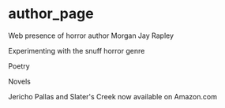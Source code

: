 # author_page
Web presence of horror author Morgan Jay Rapley

Experimenting with the snuff horror genre

Poetry

Novels

Jericho Pallas and Slater's Creek now available on Amazon.com
